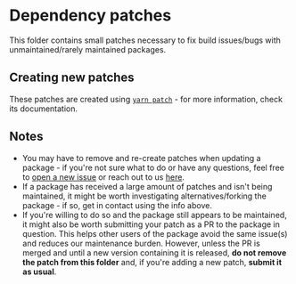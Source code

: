 # Dependency patches

This folder contains small patches necessary to fix build issues/bugs with unmaintained/rarely maintained packages.

## Creating new patches

These patches are created using [`yarn patch`](https://yarnpkg.com/features/patching) - for more information, check its documentation.

## Notes

- You may have to remove and re-create patches when updating a package - if you're not sure what to do or have any questions, feel free to [open a new issue](https://github.com/revoltchat/rvmob/issues/new/choose) or reach out to us [here](https://rvlt.gg/rvmob).
- If a package has received a large amount of patches and isn't being maintained, it might be worth investigating alternatives/forking the package - if so, get in contact using the info above.
- If you're willing to do so and the package still appears to be maintained, it might also be worth submitting your patch as a PR to the package in question. This helps other users of the package avoid the same issue(s) and reduces our maintenance burden. However, unless the PR is merged and until a new version containing it is released, **do not remove the patch from this folder** and, if you're adding a new patch, **submit it as usual**.
